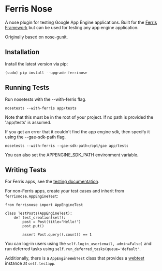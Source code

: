 Ferris Nose
===========

A nose plugin for testing Google App Engine applications. Built for the [Ferris Framework](http://ferrisframework.org) but can be used for testing any app engine application.

Originally based on [nose-gunit](https://github.com/beaulyddon-wf/nose-gunit).

Installation
------------

Install the latest version via pip:

    (sudo) pip install --upgrade ferrinose

Running Tests
-------------

Run nosetests with the --with-ferris flag.

    nosetests --with-ferris app/tests

Note that this must be in the root of your project. If no path is provided the 'app/tests' is assumed.

If you get an error that it couldn't find the app engine sdk, then specify it using the --gae-sdk-path flag.

    nosetests --with-ferris --gae-sdk-path=/opt/gae app/tests

You can also set the APPENGINE_SDK_PATH environment variable.


Writing Tests
-------------

For Ferris apps, see the [testing documentation](http://ferris-framework.appspot.com/docs/users_guide/testing.html).

For non-Ferris apps, create your test cases and inherit from ``ferrisnose.AppEngineTest``:

    from ferrisnose import AppEngineTest

    class TestPosts(AppEngineTest):
        def test_creation(self):
            post = Post(title="Hello!")
            post.put()

            assert Post.query().count() == 1

You can log-in users using the ``self.login_user(email, admin=False)`` and run deferred tasks using ``self.run_deferred_tasks(queue='default'``.

Additionally, there is a ``AppEngineWebTest`` class that provides a [webtest](http://webtest.pythonpaste.org/en/latest/index.html) instance at ``self.testapp``.
